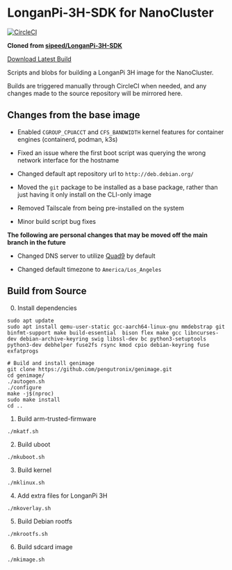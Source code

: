 # LonganPi-3H-SDK for NanoCluster

[![CircleCI](https://dl.circleci.com/status-badge/img/circleci/QdmNa8ANx1ffexCBKDunDj/KrPjqbmnGuz2hAeWTtLrVZ/tree/main.svg?style=svg)](https://dl.circleci.com/status-badge/redirect/circleci/QdmNa8ANx1ffexCBKDunDj/KrPjqbmnGuz2hAeWTtLrVZ/tree/main)

**Cloned from [sipeed/LonganPi-3H-SDK](https://github.com/sipeed/LonganPi-3H-SDK)**

[Download Latest Build](https://github.com/dynomite567/LonganPi-3H-SDK/releases/latest)

Scripts and blobs for building a LonganPi 3H image for the NanoCluster.

Builds are triggered manually through CircleCI when needed, and any changes made to the source repository will be mirrored here.

## Changes from the base image
* Enabled `CGROUP_CPUACCT` and `CFS_BANDWIDTH` kernel features for container engines (containerd, podman, k3s)

* Fixed an issue where the first boot script was querying the wrong network interface for the hostname

* Changed default apt repository url to `http://deb.debian.org/`

* Moved the `git` package to be installed as a base package, rather than just having it only install on the CLI-only image

* Removed Tailscale from being pre-installed on the system

* Minor build script bug fixes

**The following are personal changes that may be moved off the main branch in the future**
* Changed DNS server to utilize [Quad9]("https://quad9.net/") by default

* Changed default timezone to `America/Los_Angeles`

## Build from Source

0. Install dependencies

```shell
sudo apt update
sudo apt install qemu-user-static gcc-aarch64-linux-gnu mmdebstrap git binfmt-support make build-essential  bison flex make gcc libncurses-dev debian-archive-keyring swig libssl-dev bc python3-setuptools python3-dev debhelper fuse2fs rsync kmod cpio debian-keyring fuse exfatprogs

# Build and install genimage
git clone https://github.com/pengutronix/genimage.git
cd genimage/
./autogen.sh
./configure
make -j$(nproc)
sudo make install
cd ..
```

1. Build arm-trusted-firmware

```shell
./mkatf.sh
```

2. Build uboot

```shell
./mkuboot.sh
```

3. Build kernel

```shell
./mklinux.sh
```

4. Add extra files for LonganPi 3H

```shell
./mkoverlay.sh
```

5. Build Debian rootfs

```shell
./mkrootfs.sh
```

6. Build sdcard image

```shell
./mkimage.sh
```
